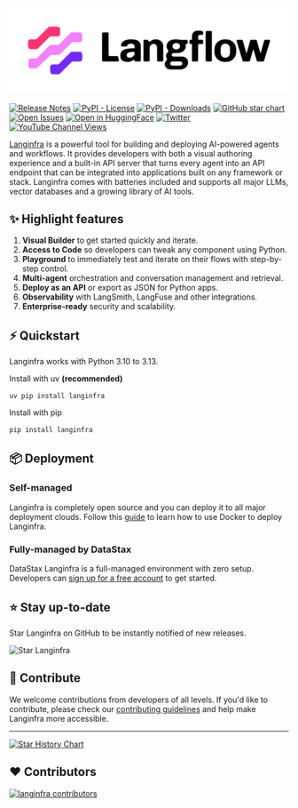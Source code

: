 <!-- markdownlint-disable MD030 -->

![Langinfra logo](./docs/static/img/langinfra-logo-color-black-solid.svg)


[![Release Notes](https://img.shields.io/github/release/langinfra-ai/langinfra?style=flat-square)](https://github.com/langinfra-ai/langinfra/releases)
[![PyPI - License](https://img.shields.io/badge/license-MIT-orange)](https://opensource.org/licenses/MIT)
[![PyPI - Downloads](https://img.shields.io/pypi/dm/langinfra?style=flat-square)](https://pypistats.org/packages/langinfra)
[![GitHub star chart](https://img.shields.io/github/stars/langinfra-ai/langinfra?style=flat-square)](https://star-history.com/#langinfra-ai/langinfra)
[![Open Issues](https://img.shields.io/github/issues-raw/langinfra-ai/langinfra?style=flat-square)](https://github.com/langinfra-ai/langinfra/issues)
[![Open in HuggingFace](https://img.shields.io/badge/%F0%9F%A4%97%20Hugging%20Face-Spaces-blue)](https://huggingface.co/spaces/Langinfra/Langinfra?duplicate=true)
[![Twitter](https://img.shields.io/twitter/url/https/twitter.com/langinfra-ai.svg?style=social&label=Follow%20%40Langinfra)](https://twitter.com/langinfra)
[![YouTube Channel Views](https://img.shields.io/youtube/channel/views/UCn2bInQrjdDYKEEmbpwblLQ)](https://www.youtube.com/@Langinfra)


[Langinfra](https://langinfra.org) is a powerful tool for building and deploying AI-powered agents and workflows. It provides developers with both a visual authoring experience and a built-in API server that turns every agent into an API endpoint that can be integrated into applications built on any framework or stack. Langinfra comes with batteries included and supports all major LLMs, vector databases and a growing library of AI tools.

## ✨ Highlight features

1. **Visual Builder** to get started quickly and iterate.
1. **Access to Code** so developers can tweak any component using Python.
1. **Playground** to immediately test and iterate on their flows with step-by-step control.
1. **Multi-agent** orchestration and conversation management and retrieval.
1. **Deploy as an API** or export as JSON for Python apps.
1. **Observability** with LangSmith, LangFuse and other integrations.
1. **Enterprise-ready** security and scalability.

## ⚡️ Quickstart

Langinfra works with Python 3.10 to 3.13.

Install with uv **(recommended)**

```shell
uv pip install langinfra
```

Install with pip

```shell
pip install langinfra
```

## 📦 Deployment

### Self-managed

Langinfra is completely open source and you can deploy it to all major deployment clouds. Follow this [guide](https://docs.langinfra.org/deployment-docker) to learn how to use Docker to deploy Langinfra.

### Fully-managed by DataStax

DataStax Langinfra is a full-managed environment with zero setup. Developers can [sign up for a free account](https://astra.datastax.com/signup?type=langinfra) to get started.

## ⭐ Stay up-to-date

Star Langinfra on GitHub to be instantly notified of new releases.

![Star Langinfra](https://github.com/user-attachments/assets/03168b17-a11d-4b2a-b0f7-c1cce69e5a2c)

## 👋 Contribute

We welcome contributions from developers of all levels. If you'd like to contribute, please check our [contributing guidelines](./CONTRIBUTING.md) and help make Langinfra more accessible.

---

[![Star History Chart](https://api.star-history.com/svg?repos=langinfra-ai/langinfra&type=Timeline)](https://star-history.com/#langinfra-ai/langinfra&Date)

## ❤️ Contributors

[![langinfra contributors](https://contrib.rocks/image?repo=langinfra-ai/langinfra)](https://github.com/langinfra-ai/langinfra/graphs/contributors)

